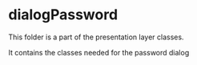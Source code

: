 # dialogPassword

This folder is a part of the presentation layer classes.

It contains the classes needed for the password dialog
